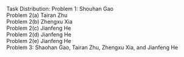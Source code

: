 Task Distribution:
Problem 1: Shouhan Gao  
Problem 2(a) Tairan Zhu  
Problem 2(b) Zhengxu Xia  
Problem 2(c) Jianfeng He  
Problem 2(d) Jianfeng He  
Problem 2(e) Jianfeng He  
Problem 3: Shaohan Gao, Tairan Zhu, Zhengxu Xia, and Jianfeng He
